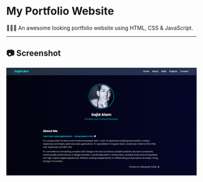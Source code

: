 # My Portfolio Website
👨🏼‍💻 An awesome looking portfolio website using HTML, CSS & JavaScript.

---

## 📷 Screenshot

![Portfolio](images/screenshot.png)